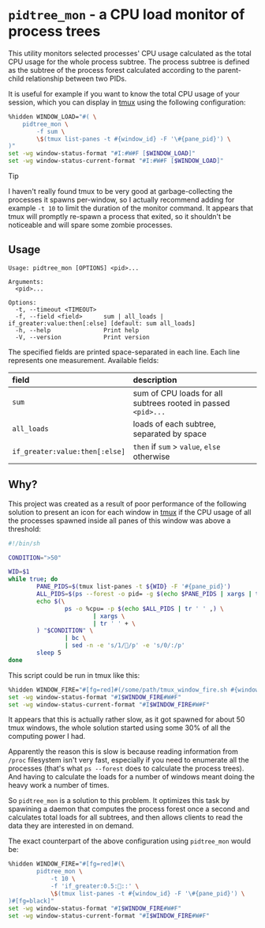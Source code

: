 # `pidtree_mon` - a CPU load monitor of process trees

This utility monitors selected processes' CPU usage calculated as the total CPU usage for the whole
process subtree. The process subtree is defined as the subtree of the process forest calculated
according to the parent-child relationship between two PIDs.

It is useful for example if you want to know the total CPU usage of your session, which you can
display in [tmux](https://github.com/tmux/tmux) using the following configuration:

```sh
%hidden WINDOW_LOAD="#( \
    pidtree_mon \
        -f sum \
        \$(tmux list-panes -t #{window_id} -F '\#{pane_pid}') \
)"
set -wg window-status-format "#I:#W#F [$WINDOW_LOAD]"
set -wg window-status-current-format "#I:#W#F [$WINDOW_LOAD]"
```

> [!TIP]
> I haven't really found tmux to be very good at garbage-collecting the processes it spawns
> per-window, so I actually recommend adding for example `-t 10` to limit the duration of the
> monitor command. It appears that tmux will promptly re-spawn a process that exited, so it
> shouldn't be noticeable and will spare some zombie processes.

## Usage

```
Usage: pidtree_mon [OPTIONS] <pid>...

Arguments:
  <pid>...

Options:
  -t, --timeout <TIMEOUT>
  -f, --field <field>      sum | all_loads | if_greater:value:then[:else] [default: sum all_loads]
  -h, --help               Print help
  -V, --version            Print version
```

The specified fields are printed space-separated in each line. Each line represents one measurement.
Available fields:

| field                          | description                                                   |
| :----------------------------- | :------------------------------------------------------------ |
| `sum`                          | sum of CPU loads for all subtrees rooted in passed `<pid>...` |
| `all_loads`                    | loads of each subtree, separated by space                     |
| `if_greater:value:then[:else]` | `then` if `sum` > `value`, `else` otherwise                   |


## Why?

This project was created as a result of poor performance of the following solution to present an
icon for each window in [tmux](https://github.com/tmux/tmux) if the CPU usage of all the processes
spawned inside all panes of this window was above a threshold:

```sh
#!/bin/sh

CONDITION=">50"

WID=$1
while true; do
        PANE_PIDS=$(tmux list-panes -t ${WID} -F '#{pane_pid}')
        ALL_PIDS=$(ps --forest -o pid= -g $(echo $PANE_PIDS | xargs | tr ' ' ,))
        echo $(\
                ps -o %cpu= -p $(echo $ALL_PIDS | tr ' ' ,) \
                        | xargs \
                        | tr ' ' + \
        ) "$CONDITION" \
                | bc \
                | sed -n -e 's/1//p' -e 's/0/:/p'
        sleep 5
done
```

This script could be run in tmux like this:

```sh
%hidden WINDOW_FIRE="#[fg=red]#(/some/path/tmux_window_fire.sh #{window_id})#[fg=black]"
set -wg window-status-format "#I$WINDOW_FIRE#W#F"
set -wg window-status-current-format "#I$WINDOW_FIRE#W#F"
```

It appears that this is actually rather slow, as it got spawned for about 50 tmux windows, the whole
solution started using some 30% of all the computing power I had.

Apparently the reason this is slow is because reading information from `/proc` filesystem isn't very
fast, especially if you need to enumerate all the processes (that's what `ps --forest` does to
calculate the process trees). And having to calculate the loads for a number of windows meant doing
the heavy work a number of times.

So `pidtree_mon` is a solution to this problem. It optimizes this task by spawining a daemon that
computes the process forest once a second and calculates total loads for all subtrees, and then
allows clients to read the data they are interested in on demand.

The exact counterpart of the above configuration using `pidtree_mon` would be:

```sh
%hidden WINDOW_FIRE="#[fg=red]#(\
        pidtree_mon \
            -t 10 \
            -f 'if_greater:0.5:::' \
            \$(tmux list-panes -t #{window_id} -F '\#{pane_pid}') \
)#[fg=black]"
set -wg window-status-format "#I$WINDOW_FIRE#W#F"
set -wg window-status-current-format "#I$WINDOW_FIRE#W#F"
```

